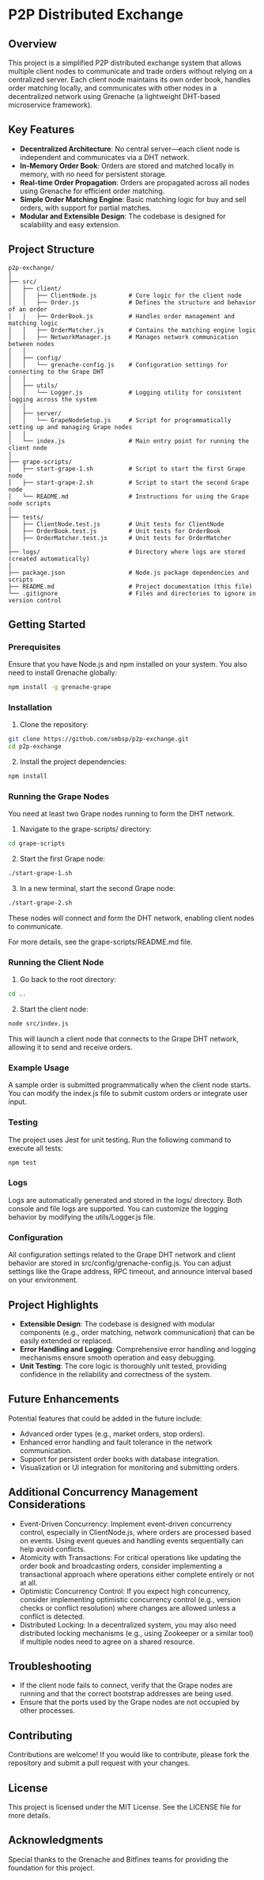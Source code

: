 # P2P Distributed Exchange

## Overview

This project is a simplified P2P distributed exchange system that allows multiple client nodes to communicate and trade orders without relying on a centralized server. Each client node maintains its own order book, handles order matching locally, and communicates with other nodes in a decentralized network using Grenache (a lightweight DHT-based microservice framework).

## Key Features

- **Decentralized Architecture**: No central server—each client node is independent and communicates via a DHT network.
- **In-Memory Order Book**: Orders are stored and matched locally in memory, with no need for persistent storage.
- **Real-time Order Propagation**: Orders are propagated across all nodes using Grenache for efficient order matching.
- **Simple Order Matching Engine**: Basic matching logic for buy and sell orders, with support for partial matches.
- **Modular and Extensible Design**: The codebase is designed for scalability and easy extension.

## Project Structure

```
p2p-exchange/
│
├── src/
│   ├── client/
│   │   ├── ClientNode.js         # Core logic for the client node
│   │   ├── Order.js              # Defines the structure and behavior of an order
│   │   ├── OrderBook.js          # Handles order management and matching logic
│   │   ├── OrderMatcher.js       # Contains the matching engine logic
│   │   ├── NetworkManager.js     # Manages network communication between nodes
│   │
│   ├── config/
│   │   └── grenache-config.js    # Configuration settings for connecting to the Grape DHT
│   │
│   ├── utils/
│   │   └── Logger.js             # Logging utility for consistent logging across the system
│   │
│   ├── server/
│   │   └── GrapeNodeSetup.js     # Script for programmatically setting up and managing Grape nodes
│   │
│   └── index.js                  # Main entry point for running the client node
│
├── grape-scripts/
│   ├── start-grape-1.sh          # Script to start the first Grape node
│   ├── start-grape-2.sh          # Script to start the second Grape node
│   └── README.md                 # Instructions for using the Grape node scripts
│
├── tests/
│   ├── ClientNode.test.js        # Unit tests for ClientNode
│   ├── OrderBook.test.js         # Unit tests for OrderBook
│   ├── OrderMatcher.test.js      # Unit tests for OrderMatcher
│
├── logs/                         # Directory where logs are stored (created automatically)
│
├── package.json                  # Node.js package dependencies and scripts
├── README.md                     # Project documentation (this file)
└── .gitignore                    # Files and directories to ignore in version control
```

## Getting Started

### Prerequisites

Ensure that you have Node.js and npm installed on your system. You also need to install Grenache globally:

```bash
npm install -g grenache-grape
```

### Installation

1. Clone the repository:

```bash
git clone https://github.com/smbsp/p2p-exchange.git
cd p2p-exchange
```

2. Install the project dependencies:

```bash
npm install
```

### Running the Grape Nodes

You need at least two Grape nodes running to form the DHT network.

1. Navigate to the grape-scripts/ directory:

```bash
cd grape-scripts
```

2. Start the first Grape node:

```bash
./start-grape-1.sh
```

3. In a new terminal, start the second Grape node:

```bash
./start-grape-2.sh
```

These nodes will connect and form the DHT network, enabling client nodes to communicate.

For more details, see the grape-scripts/README.md file.

### Running the Client Node

1. Go back to the root directory:

```bash
cd ..
```

2. Start the client node:

```bash
node src/index.js
```

This will launch a client node that connects to the Grape DHT network, allowing it to send and receive orders.

### Example Usage

A sample order is submitted programmatically when the client node starts. You can modify the index.js file to submit custom orders or integrate user input.

### Testing

The project uses Jest for unit testing. Run the following command to execute all tests:

```bash
npm test
```

### Logs

Logs are automatically generated and stored in the logs/ directory. Both console and file logs are supported. You can customize the logging behavior by modifying the utils/Logger.js file.

### Configuration

All configuration settings related to the Grape DHT network and client behavior are stored in src/config/grenache-config.js. You can adjust settings like the Grape address, RPC timeout, and announce interval based on your environment.

## Project Highlights

- **Extensible Design**: The codebase is designed with modular components (e.g., order matching, network communication) that can be easily extended or replaced.
- **Error Handling and Logging**: Comprehensive error handling and logging mechanisms ensure smooth operation and easy debugging.
- **Unit Testing**: The core logic is thoroughly unit tested, providing confidence in the reliability and correctness of the system.

## Future Enhancements

Potential features that could be added in the future include:

- Advanced order types (e.g., market orders, stop orders).
- Enhanced error handling and fault tolerance in the network communication.
- Support for persistent order books with database integration.
- Visualization or UI integration for monitoring and submitting orders.

## Additional Concurrency Management Considerations

- Event-Driven Concurrency: Implement event-driven concurrency control, especially in ClientNode.js, where orders are processed based on events. Using event queues and handling events sequentially can help avoid conflicts.
- Atomicity with Transactions: For critical operations like updating the order book and broadcasting orders, consider implementing a transactional approach where operations either complete entirely or not at all.
- Optimistic Concurrency Control: If you expect high concurrency, consider implementing optimistic concurrency control (e.g., version checks or conflict resolution) where changes are allowed unless a conflict is detected.
- Distributed Locking: In a decentralized system, you may also need distributed locking mechanisms (e.g., using Zookeeper or a similar tool) if multiple nodes need to agree on a shared resource.

## Troubleshooting

- If the client node fails to connect, verify that the Grape nodes are running and that the correct bootstrap addresses are being used.
- Ensure that the ports used by the Grape nodes are not occupied by other processes.

## Contributing

Contributions are welcome! If you would like to contribute, please fork the repository and submit a pull request with your changes.

## License

This project is licensed under the MIT License. See the LICENSE file for more details.

## Acknowledgments

Special thanks to the Grenache and Bitfinex teams for providing the foundation for this project.
